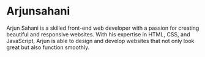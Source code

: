 # Arjunsahani
Arjun Sahani is a skilled front-end web developer with a passion for creating beautiful and responsive websites. With his expertise in HTML, CSS, and JavaScript, Arjun is able to design and develop websites that not only look great but also function smoothly.
